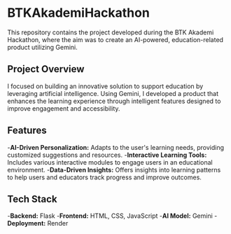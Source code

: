 # BTKAkademiHackathon
This repository contains the project developed during the BTK Akademi Hackathon, where the aim was to create an AI-powered, education-related product utilizing Gemini.

## Project Overview
I focused on building an innovative solution to support education by leveraging artificial intelligence. Using Gemini, I developed a product that enhances the learning experience through intelligent features designed to improve engagement and accessibility.

## Features
-**AI-Driven Personalization:** Adapts to the user's learning needs, providing customized suggestions and resources.
-**Interactive Learning Tools:** Includes various interactive modules to engage users in an educational environment.
-**Data-Driven Insights:** Offers insights into learning patterns to help users and educators track progress and improve outcomes.

## Tech Stack
-**Backend:** Flask
-**Frontend:** HTML, CSS, JavaScript
-**AI Model:** Gemini
-**Deployment:** Render
